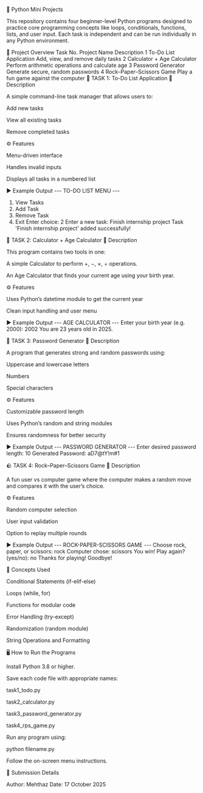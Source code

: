 🐍 Python Mini Projects

This repository contains four beginner-level Python programs designed to practice core programming concepts like loops, conditionals, functions, lists, and user input.
Each task is independent and can be run individually in any Python environment.

📘 Project Overview
Task No.	Project Name	Description
1	To-Do List Application	Add, view, and remove daily tasks
2	Calculator + Age Calculator	Perform arithmetic operations and calculate age
3	Password Generator	Generate secure, random passwords
4	Rock–Paper–Scissors Game	Play a fun game against the computer
🧩 TASK 1: To-Do List Application
📌 Description

A simple command-line task manager that allows users to:

Add new tasks

View all existing tasks

Remove completed tasks

⚙️ Features

Menu-driven interface

Handles invalid inputs

Displays all tasks in a numbered list

▶️ Example Output
--- TO-DO LIST MENU ---
1. View Tasks
2. Add Task
3. Remove Task
4. Exit
Enter choice: 2
Enter a new task: Finish internship project
Task 'Finish internship project' added successfully!

🔢 TASK 2: Calculator + Age Calculator
📌 Description

This program contains two tools in one:

A simple Calculator to perform +, −, ×, ÷ operations.

An Age Calculator that finds your current age using your birth year.

⚙️ Features

Uses Python’s datetime module to get the current year

Clean input handling and user menu

▶️ Example Output
--- AGE CALCULATOR ---
Enter your birth year (e.g. 2000): 2002
You are 23 years old in 2025.

🔐 TASK 3: Password Generator
📌 Description

A program that generates strong and random passwords using:

Uppercase and lowercase letters

Numbers

Special characters

⚙️ Features

Customizable password length

Uses Python’s random and string modules

Ensures randomness for better security

▶️ Example Output
--- PASSWORD GENERATOR ---
Enter desired password length: 10
Generated Password: aD7@tY!m#1

🪨 TASK 4: Rock–Paper–Scissors Game
📌 Description

A fun user vs computer game where the computer makes a random move and compares it with the user’s choice.

⚙️ Features

Random computer selection

User input validation

Option to replay multiple rounds

▶️ Example Output
--- ROCK-PAPER-SCISSORS GAME ---
Choose rock, paper, or scissors: rock
Computer chose: scissors
You win!
Play again? (yes/no): no
Thanks for playing! Goodbye!

🧠 Concepts Used

Conditional Statements (if-elif-else)

Loops (while, for)

Functions for modular code

Error Handling (try-except)

Randomization (random module)

String Operations and Formatting

🖥️ How to Run the Programs

Install Python 3.8 or higher.

Save each code file with appropriate names:

task1_todo.py

task2_calculator.py

task3_password_generator.py

task4_rps_game.py

Run any program using:

python filename.py


Follow the on-screen menu instructions.

📅 Submission Details

Author: Mehthaz
Date: 17 October 2025
